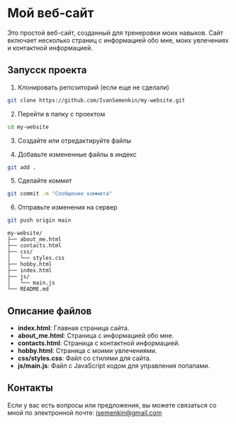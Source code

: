 
# Мой веб-сайт
Это простой веб-сайт, созданный для тренеровки моих навыков. Сайт включает несколько страниц с информацией обо мне, моих увлечениях и контактной информацией.

## Запусск проекта

1. Клонировать репозиторий (если еще не сделали)

```bash 
git clone https://github.com/IvanSemenkin/my-website.git
```

2. Перейти в папку с проектом

```bash 
cd my-website
```

3. Создайте или отредактируйте файлы

4. Добавьте измененные файлы в индекс

```bash 
git add .
```

5. Сделайте коммит

```bash 
git commit -m "Сообщение коммита"
```

6. Отправьте изменения на сервер

```bash 
git push origin main
```




```
my-website/
├── about_me.html
├── contacts.html
├── css/
│   └── styles.css
├── hobby.html
├── index.html
├── js/
│   └── main.js
└── README.md
```

## Описание файлов

- **index.html**: Главная страница сайта.
- **about_me.html**: Страница с информацией обо мне.
- **contacts.html**: Страница с контактной информацией.
- **hobby.html**: Страница с моими увлечениями.
- **css/styles.css**: Файл со стилями для сайта.
- **js/main.js**: Файл с JavaScript кодом для управления попапами.


## Контакты

Если у вас есть вопросы или предложения, вы можете связаться со мной по электронной почте: isemenkin@gmail.com
